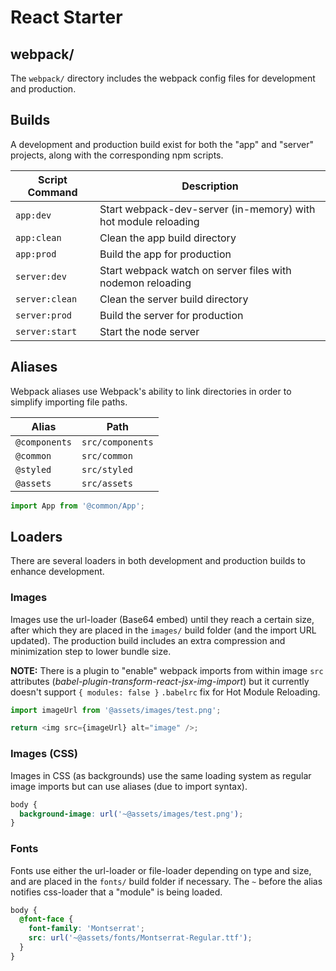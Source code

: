 # React Starter

## webpack/
The `webpack/` directory includes the webpack config files for development and production.

## Builds
A development and production build exist for both the "app" and "server" projects, along with the corresponding npm scripts.

| Script Command | Description |
|----------------|-------------|
| `app:dev`      | Start webpack-dev-server (in-memory) with hot module reloading
| `app:clean`    | Clean the app build directory
| `app:prod`     | Build the app for production
| `server:dev`   | Start webpack watch on server files with nodemon reloading
| `server:clean` | Clean the server build directory
| `server:prod`  | Build the server for production
| `server:start` | Start the node server

## Aliases
Webpack aliases use Webpack's ability to link directories in order to simplify importing file paths.

| Alias         | Path     |
|---------------|----------|
| `@components` | `src/components`
| `@common`     | `src/common`
| `@styled`     | `src/styled`
| `@assets`     | `src/assets`

```javascript
import App from '@common/App';
```

## Loaders
There are several loaders in both development and production builds to enhance development.

### Images
Images use the url-loader (Base64 embed) until they reach a certain size, after which they are placed in the `images/` build folder (and the import URL updated). The production build includes an extra compression and minimization step to lower bundle size.

**NOTE:** There is a plugin to "enable" webpack imports from within image `src` attributes (_babel-plugin-transform-react-jsx-img-import_) but it currently doesn't support `{ modules: false }` `.babelrc` fix for Hot Module Reloading.

```javascript
import imageUrl from '@assets/images/test.png';

return <img src={imageUrl} alt="image" />;
```

### Images (CSS)
Images in CSS (as backgrounds) use the same loading system as regular image imports but can use aliases (due to import syntax).

```css
body {
  background-image: url('~@assets/images/test.png');
}
```

### Fonts
Fonts use either the url-loader or file-loader depending on type and size, and are placed in the `fonts/` build folder if necessary. The `~` before the alias notifies css-loader that a "module" is being loaded.

```css
body {
  @font-face {
    font-family: 'Montserrat';
    src: url('~@assets/fonts/Montserrat-Regular.ttf');
  }
}
```
